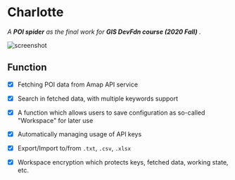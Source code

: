 # Charlotte

*A **POI spider** as the final work for **GIS DevFdn course (2020 Fall)** .*

![screenshot](C:\Users\Richard\source\repos\Charlotte\screenshot.jpg)

## Function

- [x] Fetching POI data from Amap API service
- [x] Search in fetched data, with multiple keywords support
- [x] A function which allows users to save configuration as so-called "Workspace" for later use
- [x] Automatically managing usage of API keys
- [x] Export/Import to/from `.txt`, `.csv`, `.xlsx`
- [x] Workspace encryption which protects keys, fetched data, working state, etc.

